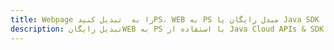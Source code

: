 ---title: Webpage را به  تبدیل کنیدPS، WEB به PS مبدل رایگان یا Java SDKdescription: تبدیل رایگانWEB به PS با استفاده از Java Cloud APIs & SDK همچنین اسناد PDF را در Cloud ایجاد، ویرایش و رندر کنید.---